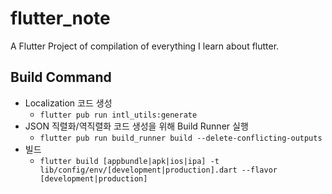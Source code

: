 # flutter_note

A Flutter Project of compilation of everything I learn about flutter.

## Build Command

- Localization 코드 생성
    - `flutter pub run intl_utils:generate`
- JSON 직렬화/역직렬화 코드 생성을 위해 Build Runner 실행
    - `flutter pub run build_runner build --delete-conflicting-outputs`
- 빌드
    - `flutter build [appbundle|apk|ios|ipa] -t lib/config/env/[development|production].dart --flavor [development|production]`